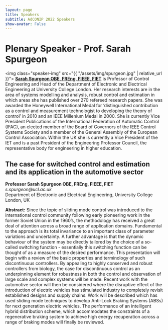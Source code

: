```yaml
---
layout: page
title: Speakers
subtitle: AdCONIP 2022 Speakers
show-avatar: False
---
```


# Plenary Speaker - Prof. Sarah Spurgeon
<img class="speaker-img" src="{{ "/assets/img/spurgeon.jpg" | relative_url }}">
[**Sarah Spurgeon OBE, FREng, FIEEE, FIET**](https://www.ucl.ac.uk/electronic-electrical-engineering/people/prof-sarah-spurgeon) is Professor of Control Engineering and Head of the Department of Electronic and Electrical Engineering at University College London. Her research interests are in the area of systems modelling and analysis, robust control and estimation in which areas she has published over 270 refereed research papers. She was awarded the Honeywell International Medal for ‘distinguished contribution as a control and measurement technologist to developing the theory of control’ in 2010 and an IEEE Millenium Medal in 2000. She is currently Vice President Publications of the International Federation of Automatic Control (IFAC), an elected member of the Board of Governors of the IEEE Control Systems Society and a member of the General Assembly of the European Control Association. Within the UK she is currently a Vice President of the IET and is a past President of the Engineering Professor Council, the representative body for engineering in higher education.

<div class="text-center">
<h2>The case for switched control and estimation and its application in the automotive sector</h2>
<b>Professor Sarah Spurgeon OBE, FREng, FIEEE, FIET</b>
<br>
<i>s.spurgeon@ucl.ac.uk</i>
<br>
Department of Electronic and Electrical Engineering, University College London, UK
</div>

**Abstract:** Since the topic of sliding mode control was introduced to the international control community following early pioneering work in the former Soviet Union in the 1960’s, the methodology has received a great deal of attention across a broad range of application domains. Fundamental to the approach is its total invariance to an important class of parameter variations and uncertainty. A further advantage is that the dynamic behaviour of the system may be directly tailored by the choice of a so-called switching function - essentially this switching function can be thought of as a measure of the desired performance. This presentation will begin with a review of the basic properties and terminology of such discontinuous controllers. By appealing to highly conserved and robust controllers from biology, the case for discontinuous control as an underpinning element for robustness in both the control and observation of large scale and complex systems will be made. Recent work with the automotive sector will then be considered where the disruptive effect of the introduction of electric vehicles has stimulated industry to completely revisit established designs and supply chains. Work will be described which has used sliding mode techniques to develop Anti-Lock Braking Systems (ABSs) for next generation electric vehicles. The performance of an intelligent hybrid distribution scheme, which accommodates the constraints of a regenerative braking system to achieve high energy recuperation across a range of braking modes will finally be reviewed.

<!-- 
## Bhushan Gopaluni
### [Research Website](https://dais.chbe.ubc.ca/)

Bhushan Gopaluni is a professor in the Department of Chemical and Biological Engineering and an Associate Dean for Education and Professional Development in the Faculty of Applied Science at the University of British Columbia. He is also an associate faculty in the Institute of Applied Mathematics, the Institute for Computing, Information and Cognitive Systems, Pulp and Paper Center and the Clean Energy Research Center. He was the Elizabeth and Leslie Gould Teaching Professor from 2014 to 2017. He is currently an associate editor for Journal of Process Control and the Journal of Franklin Institute. He received a Ph.D. from the University of Alberta in 2003 and a Bachelor of Technology from the Indian Institute of Technology, Madras in 1997 both in the field of chemical engineering. From 2003 to 2005 he worked as an engineering consultant at Matrikon Inc. (now Honeywell Process Solutions) during which he designed and commissioned multivariable controllers in British Columbia’s pulp and paper industry, and implemented numerous controller performance monitoring projects in the Oil & Gas and other chemical industries. He is the recipient of several awards that include the Province of Alberta Graduate Fellowship, Captain Thomas Farell Graduate Memorial Scholarship from the University of Alberta and the prestigious Killam Teaching Prize and the Dean’s service medal from the University of British Columbia.

## Biao Huang
### [Research Website](https://sites.ualberta.ca/~bhuang/)
<img class="speaker-img" src="{{ "/assets/img/biao.png" | relative_url }}">
Biao Huang received his Ph.D. degree in Process Control from the University of Alberta, Canada, in 1997. He held MSc degree (1986) and BSc degree (1983) in Automatic Control from the Beijing University of Aeronautics and Astronautics. He joined the University of Alberta in 1997 as an Assistant Professor in the Department of Chemical and Materials Engineering and is currently a Full Professor, NSERC Senior Industrial Research Chair in Control of Oil Sands Processes since 2011, and Alberta Innovate Industry Chair (2013-2018). He is an IEEE Fellow, Fellow of the Canadian Academy of Engineering, and Fellow of the Chemical Institute of Canada. He is a recipient of awards including Alexander von Humboldt Research Fellowship from Germany, Best Paper award from IFAC Journal of Process Control, APEGA Summit Award in Research Excellence, and Bantrel Award in Design and Industrial Practice, etc. He has published five books and many peer-reviewed journal papers. His research interests include process control, process monitoring, data analytics, machine learning, Bayesian inference, and soft sensors. He is currently the Editor-in-Chief for IFAC Journal Control Engineering Practice, Subject Editor for Journal of the Franklin Institute, Associate Editor for Journal of Process Control, and editorial board member for Canadian Journal of Chemical Engineering and Chemometrics and Intelligent Laboratory

## Alf Isaksson
### [Research Website](https://www.researchgate.net/profile/Alf_Isaksson)
<img class="speaker-img" src="{{ "/assets/img/alf.png" | relative_url }}">
Alf Isaksson received an MSc in Computer Engineering and a PhD in Automatic Control, in 1983 and 1988 respectively, both from Linköping University, Sweden. After graduating he stayed at Linköping University until 1991 as an Assistant Professor. From 1991 to 1992 he spent one year as a Research Associate at The University of Newcastle, Australia. Returning to Sweden in 1992 Isaksson moved to the Royal Institute of Technology (KTH) in Stockholm, where eventually in 1999 he was promoted to full Professor. During this time he also spent 6 months in 1999 at the University of British Columbia, Vancouver, Canada as visiting professor. In 2001 he made the shift from academic to industrial research and joined ABB Corporate Research in Västerås, Sweden. After a specialist career culminating in an appointment to Corporate Research Fellow in 2009, he has since 2012 had multiple positions responsible for funding research inside ABB. He is now Research Manager globally for the newly established ABB Future Labs. Meanwhile Isaksson has still kept a connection to the academic world as Adjunct Professor in Automatic Control at Linköping University 2006-2015. Since 2013 he is also a member of the Royal Academy of Engineering Sciences (IVA). 

## Manabu Kano
### [Research Website](http://human.sys.i.kyoto-u.ac.jp/index-e.html)
<img class="speaker-img" src="{{ "/assets/img/manabu.png" | relative_url }}">
Manabu Kano received Bachelor’s, master’s, and Ph.D. degrees from the Department of Chemical Engineering, Kyoto University, in 1992, 1994, and 1999, respectively. He was an Instructor with Kyoto University since 1994. From 1999 to 2000, he was a visiting scholar with Ohio State University, U.S. Since 2012, he has been a Professor of Systems Science, Kyoto University. His research interest has covered process, medical, and agricultural systems engineering, particularly real-world data analysis. He was a recipient of many awards, including the Best Paper Award and the Technology Award from the Society of Instrument and Control Engineers (SICE), the Instrumentation, Control and System Engineering Research Award from the Iron and Steel Institute of Japan (ISIJ), and the Outstanding Paper Award and the Research Award for Young Investigators from the Society of Chemical Engineers, Japan (SCEJ).

## Sirish L. Shah
### [Research Website](https://sites.ualberta.ca/~slshah/shah.htm)
<img class="speaker-img" src="{{ "/assets/img/sirish.png" | relative_url }}">
Sirish L. Shah has been with the University of Alberta since 1978, where he held the NSERC-Matrikon-Suncor-iCORE Senior Industrial Research Chair in Computer Process Control from 2000 to 2012. He is the recipient of the Albright & Wilson Americas Award of the Canadian Society for Chemical Engineering (CSChE) in 1989, the Killam Professor in 2003, the D.G. Fisher Award of the CSChE for significant contributions in the field of systems and control, the ASTECH award in 2011, the 2015-IEEE Transition to Practice award and the 2017 RS Jane award of the CSChE.  He has held visiting appointments at Oxford University and Balliol College as a SERC fellow, Kumamoto University (Japan) as a senior research fellow of the Japan Society for the Promotion of Science (JSPS), the University of Newcastle, Australia, IIT-Madras India and the National University of Singapore. The main areas of his current research are process and performance monitoring, analysis and rationalization of alarm systems. He has co-authored three books and many journal publications. He is Emeritus Professor at the University of Alberta, a Fellow of the Canadian Academy of Engineering (FCAE), the Chemical Institute of Canada (FCIC) and the IEEE (FIEEE). He currently holds a visiting appointment with the Digital Monozukuri (manufacturing) Education and Research Centre at Hiroshima University in Japan.

## Arun K. Tangirala
### [Research Website](http://arunkt.wixsite.com/homepage)
<img class="speaker-img" src="{{ "/assets/img/arun.png" | relative_url }}">
Arun K. Tangirala holds a Bachelors in Chemical Engineering and a Doctoral degree in Process Control. He is a Professor at the Department of Chemical Engineering, IIT Madras. His research is concerned with multi-disciplinary problems of causality analysis, network reconstruction, control loop performance monitoring, multiscale identification, sparse optimization (compressive sensing)-based identification, systems biology and modern applications of data science. He is a recipient of several prestigious teaching & research awards and international fellowships. In addition, he has held visiting appointments at the University of Delaware, Technical University of Munich and Tsinghua University. He was awarded the Young Faculty Recognition Award in 2010 and the 2014 Institute Research and Development Award by IIT Madras. He is the author of a comprehensive classroom text on "Principles of System Identification: Theory and Practice". He is currently an Associate Editor of the ASME Journal of Dynamics, Measurement and Control and the Editor-in-Chief of the Journal of Institution of Engineers India: Series E (Chemical and Textile Engineering). He is also an active member of ASME, IEEE, AIChE, CSChE and is a faculty associate of the Robert Bosch Centre for Data Science and Artificial Intelligence at IIT Madras.

## Nina Thornhill
### [Research Website](https://www.imperial.ac.uk/people/n.thornhill)
<img class="speaker-img" src="{{ "/assets/img/nina.png" | relative_url }}">
Nina Thornhill holds the ABB Chair of Process Automation at Imperial College London. She and her research group work at the interface between industry and academia and is interested in finding ways in which industrial operations can be controlled, operated, maintained and improved through handling of process information, data integration and information extraction. Her research interests include optimization and industrial data analysis with applications in oil and gas, chemicals, and electricity transmission. She was the recipient of the 2019 Nordic Process Control award.She received a BA in Physics from Oxford University, MSc in Control Systems from Imperial College and PhD from University College London. She worked at ICI, British Aerospace and in the Department of Electronic and Electrical Engineering at University College London before moving to the Department of Chemical Engineering at Imperial College London in 2007.   -->
